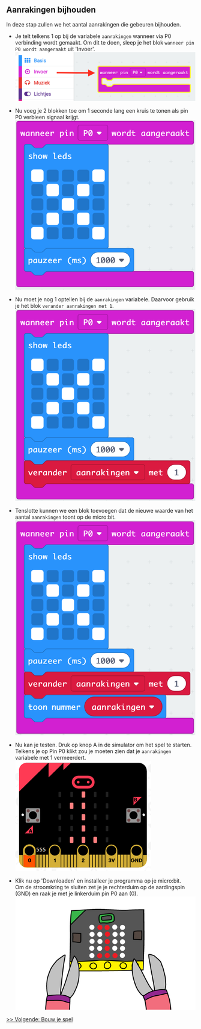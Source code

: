 ## Aanrakingen bijhouden

In deze stap zullen we het aantal aanrakingen die gebeuren bijhouden.

+ Je telt telkens 1 op bij de variabele `aanrakingen` wanneer via P0 verbinding wordt gemaakt. Om dit te doen, sleep je het blok `wanneer pin P0 wordt aangeraakt` uit 'Invoer'.  
![screenshot](images/frustration-pressPin0.png)

+ Nu voeg je 2 blokken toe om 1 seconde lang een kruis te tonen als pin P0 verbieen signaal krijgt.  
![screenshot](images/frustration-pin0-x.png)

+ Nu moet je nog 1 optellen bij de `aanrakingen` variabele. Daarvoor gebruik je het blok `verander aanrakingen met 1`.  
![screenshot](images/frustration-pin0-fails.png)

+ Tenslotte kunnen we een blok toevoegen dat de nieuwe waarde van het aantal `aanrakingen` toont op de micro:bit.  
![screenshot](images/frustration-pin0-code.png)

+ Nu kan je testen. Druk op knop A in de simulator om het spel te starten. Telkens je op Pin P0 klikt zou je moeten zien dat je `aanrakingen` variabele met 1 vermeerdert.  
![screenshot](images/frustration-pin0-test.png)

+ Klik nu op 'Downloaden' en installeer je programma op je micro:bit.  
Om de stroomkring te sluiten zet je je rechterduim op de aardingspin (GND) en raak je met je linkerduim pin P0 aan (0).  
![screenshot](images/frustration-pin0-compile.png)


[>> Volgende: Bouw je spel](step_4.md)